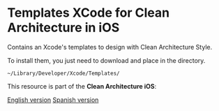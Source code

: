# Templates XCode for Clean Architecture in iOS

Contains an Xcode's templates to design with Clean Architecture Style.

To install them, you just need to download and place in the directory.

```
~/Library/Developer/Xcode/Templates/
```

This resource is part of the **Clean Architecture iOS**:

[English version](https://leanpub.com/clean-architecture-in-ios/)
[Spanish version](https://leanpub.com/clean-architecture-en-ios/)